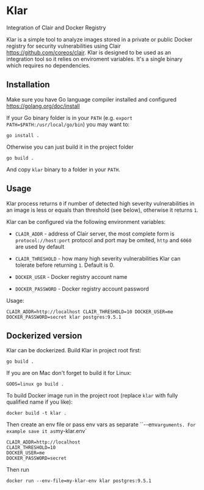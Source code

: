 # Klar
Integration of Clair and Docker Registry

Klar is a simple tool to analyze images stored in a private or public  Docker registry for security vulnerabilities using Clair https://github.com/coreos/clair. Klar is designed to be used as an integration tool so it relies on enviroment variables. It's a single binary which requires no dependencies.

## Installation

Make sure you have Go language compiler installed and configured https://golang.org/doc/install

If your Go binary folder is in your `PATH` (e.g. `export PATH=$PATH:/usr/local/go/bin`) you may want to:

    go install .

Otherwise you can just build it in the project folder

    go build .

And copy `klar` binary to a folder in your `PATH`.


## Usage

Klar process returns `0` if number of detected high severity vulnerabilities in an image is less or equals than threshold (see below), otherwise it returns `1`.

Klar can be configured via the following environment variables:

* `CLAIR_ADDR` - address of Clair server, the most complete form is `protocol://host:port`
protocol and port may be omited, `http` and `6060` are used by default

* `CLAIR_THRESHOLD` - how many high severity vulnerabilities Klar can tolerate before returning `1`. Default is 0.

* `DOCKER_USER` - Docker registry account name

* `DOCKER_PASSWORD` - Docker registry account password

Usage:

    CLAIR_ADDR=http://localhost CLAIR_THRESHOLD=10 DOCKER_USER=me DOCKER_PASSWORD=secret klar postgres:9.5.1

## Dockerized version

Klar can be dockerized. Build Klar in project root first:

    go build .

If you are on Mac don't forget to build it for Linux:

    GOOS=linux go build .

To build Docker image run in the project root (replace `klar` with fully qualified name if you like):
   
    docker build -t klar .

Then create an env file or pass env vars as separate ``--env` arguments. For example save it as `my-klar.env`
    
    CLAIR_ADDR=http://localhost
    CLAIR_THRESHOLD=10
    DOCKER_USER=me
    DOCKER_PASSWORD=secret

Then run

    docker run --env-file=my-klar-env klar postgres:9.5.1


